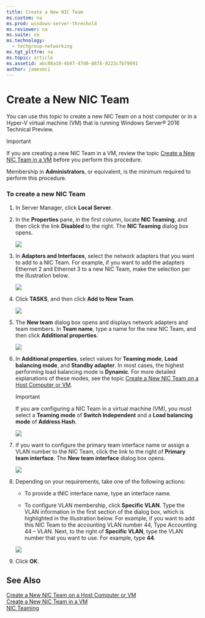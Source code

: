 ```yaml
---
title: Create a New NIC Team
ms.custom: na
ms.prod: windows-server-threshold
ms.reviewer: na
ms.suite: na
ms.technology: 
  - techgroup-networking
ms.tgt_pltfrm: na
ms.topic: article
ms.assetid: abc08a10-4b97-47d0-8876-9223c7b79691
author: jamesmci
---
```

# Create a New NIC Team
You can use this topic to create a new NIC Team on a host computer or in a Hyper-V virtual machine (VM) that is running Windows Server® 2016 Technical Preview.  
  
> [!IMPORTANT]  
> If you are creating a new NIC Team in a VM, review the topic [Create a New NIC Team in a VM](../../technologies/nic-teaming/Create-a-New-NIC-Team-in-a-VM.md) before you perform this procedure.  
  
Membership in **Administrators**, or equivalent, is the minimum required to perform this procedure.  
  
### To create a new NIC Team  
  
1.  In Server Manager, click **Local Server**.  
  
2.  In the **Properties** pane, in the first column, locate **NIC Teaming**, and then click the link **Disabled** to the right. The **NIC Teaming** dialog box opens.  
  
    ![](../../media/Create-a-New-NIC-Team/nict_02_nicteaming.jpg)  
  
3.  In **Adapters and Interfaces**, select the network adapters that you want to add to a NIC Team. For example, if you want to add the adapters Ethernet 2 and Ethernet 3 to a new NIC Team, make the selection per the illustration below.  
  
    ![](../../media/Create-a-New-NIC-Team/nict_03_adapterselect.jpg)  
  
4.  Click **TASKS**, and then click **Add to New Team**.  
  
    ![](../../media/Create-a-New-NIC-Team/nict_04_addtoteam.jpg)  
  
5.  The **New team** dialog box opens and displays network adapters and team members. In **Team name**, type a name for the new NIC Team, and then click **Additional properties**.  
  
    ![](../../media/Create-a-New-NIC-Team/nict_05_newteamdialog.jpg)  
  
6.  In **Additional properties**, select values for **Teaming mode**, **Load balancing mode**, and **Standby adapter**. In most cases, the highest performing load balancing mode is **Dynamic**. For more detailed explanations of these modes, see the topic [Create a New NIC Team on a Host Computer or VM](../../technologies/nic-teaming/Create-a-New-NIC-Team-on-a-Host-Computer-or-VM.md).  
  
    > [!IMPORTANT]  
    > If you are configuring a NIC Team in a virtual machine (VM), you must select a **Teaming mode** of **Switch Independent** and a **Load balancing mode** of **Address Hash**.  
  
    ![](../../media/Create-a-New-NIC-Team/nict_06_properties.jpg)  
  
7.  If you want to configure the primary team interface name or assign a VLAN number to the NIC Team, click the link to the right of **Primary team interface**. The **New team interface** dialog box opens.  
  
    ![](../../media/Create-a-New-NIC-Team/nict_newteaminterface.jpg)  
  
8.  Depending on your requirements, take one of the following actions:  
  
    -   To provide a tNIC interface name, type an interface name.  
  
    -   To configure VLAN membership, click **Specific VLAN**. Type the VLAN information in the first section of the dialog box, which is highlighted in the illustration below. For example, if you want to add this NIC Team to the accounting VLAN number 44, Type Accounting 44 – VLAN. Next, to the right of **Specific VLAN**, type the VLAN number that you want to use. For example, type **44**.  
  
    ![](../../media/Create-a-New-NIC-Team/nict_012_vlan.jpg)  
  
9. Click **OK**.  
  
## See Also  
[Create a New NIC Team on a Host Computer or VM](../../technologies/nic-teaming/Create-a-New-NIC-Team-on-a-Host-Computer-or-VM.md)  
[Create a New NIC Team in a VM](../../technologies/nic-teaming/Create-a-New-NIC-Team-in-a-VM.md)  
[NIC Teaming](NIC-Teaming.md)  
  

